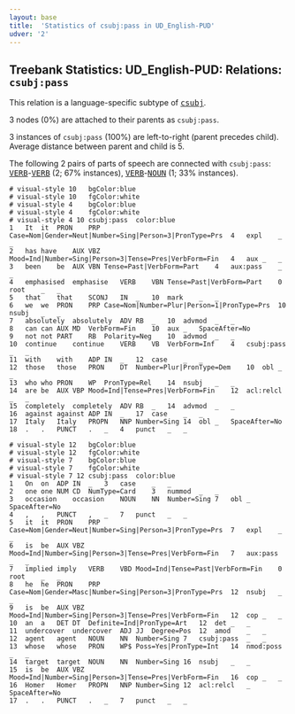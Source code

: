 ```yaml
---
layout: base
title:  'Statistics of csubj:pass in UD_English-PUD'
udver: '2'
---
```


## Treebank Statistics: UD_English-PUD: Relations: `csubj:pass`

This relation is a language-specific subtype of <tt><a href="en_pud-dep-csubj.html">csubj</a></tt>.

3 nodes (0%) are attached to their parents as `csubj:pass`.

3 instances of `csubj:pass` (100%) are left-to-right (parent precedes child).
Average distance between parent and child is 5.

The following 2 pairs of parts of speech are connected with `csubj:pass`: <tt><a href="en_pud-pos-VERB.html">VERB</a></tt>-<tt><a href="en_pud-pos-VERB.html">VERB</a></tt> (2; 67% instances), <tt><a href="en_pud-pos-VERB.html">VERB</a></tt>-<tt><a href="en_pud-pos-NOUN.html">NOUN</a></tt> (1; 33% instances).


~~~ conllu
# visual-style 10	bgColor:blue
# visual-style 10	fgColor:white
# visual-style 4	bgColor:blue
# visual-style 4	fgColor:white
# visual-style 4 10 csubj:pass	color:blue
1	It	it	PRON	PRP	Case=Nom|Gender=Neut|Number=Sing|Person=3|PronType=Prs	4	expl	_	_
2	has	have	AUX	VBZ	Mood=Ind|Number=Sing|Person=3|Tense=Pres|VerbForm=Fin	4	aux	_	_
3	been	be	AUX	VBN	Tense=Past|VerbForm=Part	4	aux:pass	_	_
4	emphasised	emphasise	VERB	VBN	Tense=Past|VerbForm=Part	0	root	_	_
5	that	that	SCONJ	IN	_	10	mark	_	_
6	we	we	PRON	PRP	Case=Nom|Number=Plur|Person=1|PronType=Prs	10	nsubj	_	_
7	absolutely	absolutely	ADV	RB	_	10	advmod	_	_
8	can	can	AUX	MD	VerbForm=Fin	10	aux	_	SpaceAfter=No
9	not	not	PART	RB	Polarity=Neg	10	advmod	_	_
10	continue	continue	VERB	VB	VerbForm=Inf	4	csubj:pass	_	_
11	with	with	ADP	IN	_	12	case	_	_
12	those	those	PRON	DT	Number=Plur|PronType=Dem	10	obl	_	_
13	who	who	PRON	WP	PronType=Rel	14	nsubj	_	_
14	are	be	AUX	VBP	Mood=Ind|Tense=Pres|VerbForm=Fin	12	acl:relcl	_	_
15	completely	completely	ADV	RB	_	14	advmod	_	_
16	against	against	ADP	IN	_	17	case	_	_
17	Italy	Italy	PROPN	NNP	Number=Sing	14	obl	_	SpaceAfter=No
18	.	.	PUNCT	.	_	4	punct	_	_

~~~


~~~ conllu
# visual-style 12	bgColor:blue
# visual-style 12	fgColor:white
# visual-style 7	bgColor:blue
# visual-style 7	fgColor:white
# visual-style 7 12 csubj:pass	color:blue
1	On	on	ADP	IN	_	3	case	_	_
2	one	one	NUM	CD	NumType=Card	3	nummod	_	_
3	occasion	occasion	NOUN	NN	Number=Sing	7	obl	_	SpaceAfter=No
4	,	,	PUNCT	,	_	7	punct	_	_
5	it	it	PRON	PRP	Case=Nom|Gender=Neut|Number=Sing|Person=3|PronType=Prs	7	expl	_	_
6	is	be	AUX	VBZ	Mood=Ind|Number=Sing|Person=3|Tense=Pres|VerbForm=Fin	7	aux:pass	_	_
7	implied	imply	VERB	VBD	Mood=Ind|Tense=Past|VerbForm=Fin	0	root	_	_
8	he	he	PRON	PRP	Case=Nom|Gender=Masc|Number=Sing|Person=3|PronType=Prs	12	nsubj	_	_
9	is	be	AUX	VBZ	Mood=Ind|Number=Sing|Person=3|Tense=Pres|VerbForm=Fin	12	cop	_	_
10	an	a	DET	DT	Definite=Ind|PronType=Art	12	det	_	_
11	undercover	undercover	ADJ	JJ	Degree=Pos	12	amod	_	_
12	agent	agent	NOUN	NN	Number=Sing	7	csubj:pass	_	_
13	whose	whose	PRON	WP$	Poss=Yes|PronType=Int	14	nmod:poss	_	_
14	target	target	NOUN	NN	Number=Sing	16	nsubj	_	_
15	is	be	AUX	VBZ	Mood=Ind|Number=Sing|Person=3|Tense=Pres|VerbForm=Fin	16	cop	_	_
16	Homer	Homer	PROPN	NNP	Number=Sing	12	acl:relcl	_	SpaceAfter=No
17	.	.	PUNCT	.	_	7	punct	_	_

~~~



